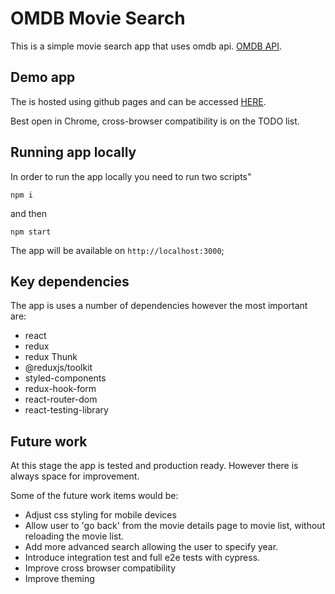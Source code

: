 # OMDB Movie Search

This is a simple movie search app that uses omdb api. [OMDB API](http://www.omdbapi.com/).

## Demo app

The is hosted using github pages and can be accessed [HERE](HERE).

Best open in Chrome, cross-browser compatibility is on the TODO list.

## Running app locally

In order to run the app locally you need to run two scripts"

`npm i`

and then

`npm start`

The app will be available on `http://localhost:3000`;

## Key dependencies

The app is uses a number of dependencies however the most important are:

- react
- redux
- redux Thunk
- @reduxjs/toolkit
- styled-components
- redux-hook-form
- react-router-dom
- react-testing-library

## Future work

At this stage the app is tested and production ready. However there is always space for improvement.

Some of the future work items would be:

- Adjust css styling for mobile devices
- Allow user to 'go back' from the movie details page to movie list, without reloading the movie list.
- Add more advanced search allowing the user to specify year.
- Introduce integration test and full e2e tests with cypress.
- Improve cross browser compatibility
- Improve theming
